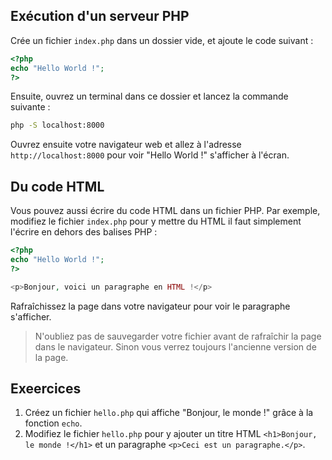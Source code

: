 
## Exécution d'un serveur PHP
Crée un fichier `index.php` dans un dossier vide, et ajoute le code suivant :

```php
<?php
echo "Hello World !";
?>
```

Ensuite, ouvrez un terminal dans ce dossier et lancez la commande suivante :

```bash
php -S localhost:8000
```


Ouvrez ensuite votre navigateur web et allez à l'adresse `http://localhost:8000` pour voir "Hello World !" s'afficher à l'écran.


## Du code HTML
Vous pouvez aussi écrire du code HTML dans un fichier PHP. Par exemple, modifiez le fichier `index.php` pour y mettre du HTML il faut simplement l'écrire en dehors des balises PHP :

```php
<?php 
echo "Hello World !";
?>

<p>Bonjour, voici un paragraphe en HTML !</p>
```

Rafraîchissez la page dans votre navigateur pour voir le paragraphe s'afficher.

> N'oubliez pas de sauvegarder votre fichier avant de rafraîchir la page dans le navigateur. Sinon vous verrez toujours l'ancienne version de la page.

## Exeercices 

1. Créez un fichier `hello.php` qui affiche "Bonjour, le monde !" grâce à la fonction `echo`.
2. Modifiez le fichier `hello.php` pour y ajouter un titre HTML `<h1>Bonjour, le monde !</h1>` et un paragraphe `<p>Ceci est un paragraphe.</p>`.